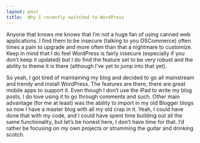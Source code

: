```yaml
---
layout: post
title:  Why I recently switched to WordPress
---
```


Anyone that knows me knows that I’m not a huge fan of using canned web applications. I find them to be insecure (talking to you OSCommerce) often times a pain to upgrade and more often than that a nightmare to customize. Keep in mind that I do feel WordPress is fairly insecure (especially if you don’t keep it updated) but I do find the feature set to be very robust and the ability to theme it is there (although I’ve yet to jump into that yet).

So yeah, I got tired of maintaining my blog and decided to go all mainstream and trendy and install WordPress. The features are there, there are great mobile apps to support it. Even though I don’t use the iPad to write my blog posts, I do love using it to go through comments and such. Other main advantage (for me at least) was the ability to import in my old Blogger blogs so now I have a master blog with all my old crap in it. Yeah, I could have done that with my code, and I could have spent time building out all the same functionality, but let’s be honest here, I don’t have time for that. I’d rather be focusing on my own projects or strumming the guitar and drinking scotch.
